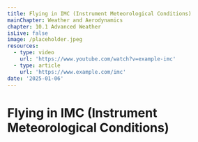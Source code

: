 ```yaml
---
title: Flying in IMC (Instrument Meteorological Conditions)
mainChapter: Weather and Aerodynamics
chapter: 10.1 Advanced Weather
isLive: false
image: /placeholder.jpeg
resources:
  - type: video
    url: 'https://www.youtube.com/watch?v=example-imc'
  - type: article
    url: 'https://www.example.com/imc'
date: '2025-01-06'
---
```


# Flying in IMC (Instrument Meteorological Conditions)
